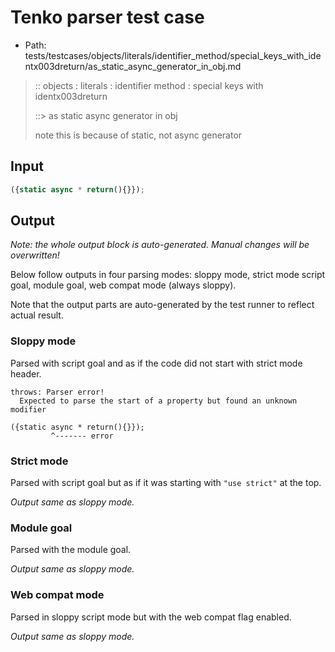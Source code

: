 # Tenko parser test case

- Path: tests/testcases/objects/literals/identifier_method/special_keys_with_identx003dreturn/as_static_async_generator_in_obj.md

> :: objects : literals : identifier method : special keys with identx003dreturn
>
> ::> as static async generator in obj
>
> note this is because of static, not async generator

## Input

`````js
({static async * return(){}});
`````

## Output

_Note: the whole output block is auto-generated. Manual changes will be overwritten!_

Below follow outputs in four parsing modes: sloppy mode, strict mode script goal, module goal, web compat mode (always sloppy).

Note that the output parts are auto-generated by the test runner to reflect actual result.

### Sloppy mode

Parsed with script goal and as if the code did not start with strict mode header.

`````
throws: Parser error!
  Expected to parse the start of a property but found an unknown modifier

({static async * return(){}});
         ^------- error
`````

### Strict mode

Parsed with script goal but as if it was starting with `"use strict"` at the top.

_Output same as sloppy mode._

### Module goal

Parsed with the module goal.

_Output same as sloppy mode._

### Web compat mode

Parsed in sloppy script mode but with the web compat flag enabled.

_Output same as sloppy mode._

